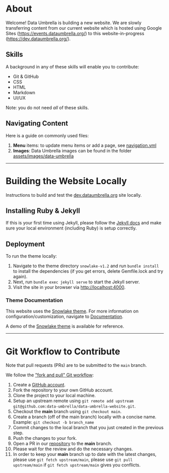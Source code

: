 # About
Welcome! Data Umbrella is building a new website. We are slowly transferring content from our current website which is hosted using Google Sites (https://events.dataumbrella.org/) to this website-in-progress (https://dev.dataumbrella.org/).

## Skills 
A background in any of these skills will enable you to contribute:  
- Git & GitHub
- CSS
- HTML
- Markdown
- UI/UX

Note:  you do not need *all* of these skills.

## Navigating Content
Here is a guide on commonly used files:  
1. **Menu** items:  to update menu items or add a page, see [navigation.yml](snowlake-v1.2/_data/navigation.yml)
2. **Images**: Data Umbrella images can be found in the folder [assets/images/data-umbrella](snowlake-v1.2/assets/images/data-umbrella/)


---

# Building the Website Locally
Instructions to build and test the [dev.dataumbrella.org](https://dev.dataumbrella.org/) site locally.

## Installing Ruby & Jekyll
If this is your first time using Jekyll, please follow the [Jekyll docs](https://jekyllrb.com/docs/installation/) and make sure your local environment (including Ruby) is setup correctly.

## Deployment
To run the theme locally:
1. Navigate to the theme directory `snowlake-v1.2` and run `bundle install` to install the dependencies (if you get errors, delete Gemfile.lock and try again). 
2. Next, run `bundle exec jekyll serve` to start the Jekyll server.
3. Visit the site in your browser via [http://localhost:4000](http://localhost:4000).


### Theme Documentation
This website uses the [Snowlake theme](https://jekyllthemes.io/theme/snowlake-website-jekyll-theme). For more information on configuration/customization, navigate to [Documentation](https://github.com/data-umbrella/data-umbrella-website/tree/main/Documentation).

A demo of the [Snowlake theme](https://snowlake.tortoizthemes.com/) is available for reference.

---

# Git Workflow to Contribute

Note that pull requests (PRs) are to be submitted to the `main` branch.

We follow the ["fork and pull" Git workflow](https://github.com/susam/gitpr):  
1. Create a [GitHub account](https://github.com/).  
2. Fork the repository to your own GitHub account.
3. Clone the project to your local machine.
4. Setup an upstream remote using `git remote add upstream git@github.com:data-umbrella/data-umbrella-website.git`.
5. Checkout the **main** branch using `git checkout main`.
6. Create a branch (off of the main branch) locally with a concise name. Example:  `git checkout -b branch_name`
7. Commit changes to the local branch that you just created in the previous step.
8. Push the changes to your fork.
9. Open a PR in our [repository](https://github.com/data-umbrella/data-umbrella-website) to the **main** branch.
10. Please wait for the review and do the necessary changes.
11. In order to keep your **main** branch up to date with the latest changes, please use `git fetch upstream/main`, please use `git pull upstream/main` if `git fetch upstream/main` gives you conflicts.

